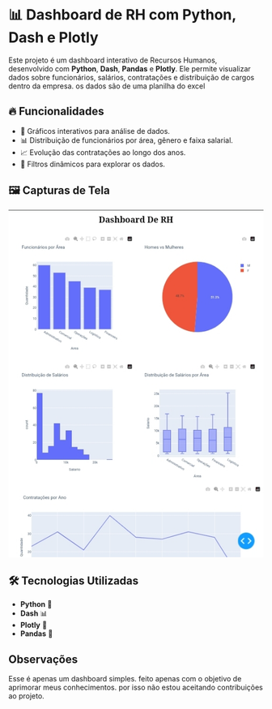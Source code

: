 # 📊 Dashboard de RH com Python, Dash e Plotly

Este projeto é um dashboard interativo de Recursos Humanos, desenvolvido com **Python**, **Dash**, **Pandas** e **Plotly**. Ele permite visualizar dados sobre funcionários, salários, contratações e distribuição de cargos dentro da empresa. os dados são de uma planilha do excel

## 🔥 Funcionalidades
- 📌 Gráficos interativos para análise de dados.
- 📊 Distribuição de funcionários por área, gênero e faixa salarial.
- 📈 Evolução das contratações ao longo dos anos.
- 🔎 Filtros dinâmicos para explorar os dados.

## 🖼️ Capturas de Tela
<img  src="https://github.com/Emanoellima-dev/dashboard-RH/blob/main/imagens/Screenshot_20250311-110734-1.jpg"
/>

## 🛠️ Tecnologias Utilizadas
- **Python** 🐍
- **Dash** 📊
- **Plotly** 🎨
- **Pandas** 📑

## Observações
Esse é apenas um dashboard simples. feito apenas com o objetivo de aprimorar meus conhecimentos. por isso não estou aceitando contribuições ao projeto.
